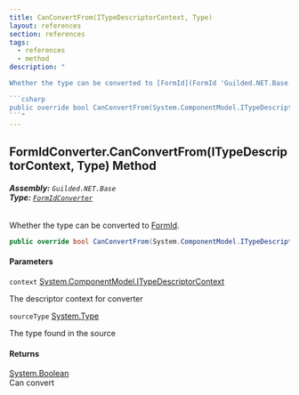 ```yaml
---
title: CanConvertFrom(ITypeDescriptorContext, Type)
layout: references
section: references
tags:
  - references
  - method
description: "

Whether the type can be converted to [FormId](FormId 'Guilded.NET.Base.FormId').

```csharp
public override bool CanConvertFrom(System.ComponentModel.ITypeDescriptorContext? context, System.Type sourceType);
```"
---
```


## FormIdConverter.CanConvertFrom(ITypeDescriptorContext, Type) Method
###### **Assembly:** `Guilded.NET.Base`<br/>**Type:** [`FormIdConverter`](FormIdConverter 'Guilded.NET.Base.FormIdConverter')

Whether the type can be converted to [FormId](FormId 'Guilded.NET.Base.FormId').

```csharp
public override bool CanConvertFrom(System.ComponentModel.ITypeDescriptorContext? context, System.Type sourceType);
```
#### Parameters

<a name='Guilded.NET.Base.FormIdConverter.CanConvertFrom(System.ComponentModel.ITypeDescriptorContext,System.Type).context'></a>

`context` [System.ComponentModel.ITypeDescriptorContext](https://docs.microsoft.com/en-us/dotnet/api/System.ComponentModel.ITypeDescriptorContext 'System.ComponentModel.ITypeDescriptorContext')

The descriptor context for converter

<a name='Guilded.NET.Base.FormIdConverter.CanConvertFrom(System.ComponentModel.ITypeDescriptorContext,System.Type).sourceType'></a>

`sourceType` [System.Type](https://docs.microsoft.com/en-us/dotnet/api/System.Type 'System.Type')

The type found in the source

#### Returns
[System.Boolean](https://docs.microsoft.com/en-us/dotnet/api/System.Boolean 'System.Boolean')  
Can convert